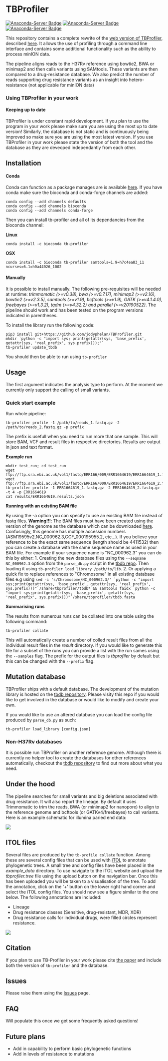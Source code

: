 # TBProfiler

[![Anaconda-Server Badge](https://img.shields.io/badge/install%20with-bioconda-brightgreen.svg?style=flat)](https://bioconda.github.io/recipes/tb-profiler/README.html) [![Anaconda-Server Badge](https://img.shields.io/github/license/jodyphelan/TBProfiler.svg)](https://anaconda.org/bioconda/tb-profiler) [![Anaconda-Server Badge](https://img.shields.io/github/last-commit/jodyphelan/TBProfiler.svg)](https://github.com/jodyphelan/TBProfiler)

This repository contains a complete rewrite of the [web version of TBProfiler](http://tbdr.lshtm.ac.uk), described [here](https://genomemedicine.biomedcentral.com/articles/10.1186/s13073-019-0650-x). It allows the use of profiling through a command line interface and contains some additional functionality such as the ability to process minION data.

The pipeline aligns reads to the H37Rv reference using bowtie2, BWA or minimap2 and then calls variants using SAMtools. These variants are then compared to a drug-resistance database. We also predict the number of reads supporting drug resistance variants as an insight into hetero-resistance \(not applicable for minION data\)

### Using TBProfiler in your work

#### Keeping up to date
TBProfiler is under constant rapid development. If you plan to use the program in your work please make sure you are using the most up to date version! Similarly, the database is not static and is continuously being improved so make sure you are using the most latest version. If you use TBProfiler in your work please state the version of both the tool and the database as they are deveoped independantly from each other.

## Installation

#### Conda

Conda can function as a package manages are is available [here](https://docs.conda.io/en/latest/miniconda.html). If you have conda make sure the bioconda and conda-forge channels are added:

```text
conda config --add channels defaults
conda config --add channels bioconda
conda config --add channels conda-forge
```

Then you can install tb-profiler and all of its dependancies from the bioconda channel:

**Linux**

```text
conda install -c bioconda tb-profiler
```

**OSX**

```text
conda install -c bioconda tb-profiler samtools=1.9=h7c4ea83_11 ncurses=6.1=h0a44026_1002
```

#### Manually

It is possible to install manually. The following pre-requisites will be needed at runtime: _trimmomatic \(&gt;=v0.38\), bwa \(&gt;=v0.7.17\), minimap2 \(&gt;=v2.16\), bowtie2 \(&gt;=v2.3.5\), samtools \(&gt;=v1.9\), bcftools \(&gt;=v1.9\), GATK \(&gt;=v4.1.4.0\), freebayes \(&gt;=v1.3.2\), tqdm \(&gt;=v4.32.2\) and parallel \(&gt;=v20190522\)_. The pipeline should work and has been tested on the program versions indicated in parentheses.

To install the library run the following code:
```
pip3 install git+https://github.com/jodyphelan/TBProfiler.git
mkdir `python -c "import sys; print(getattr(sys, 'base_prefix', getattr(sys, 'real_prefix', sys.prefix)));"`
tb-profiler update_tbdb
```

You should then be able to run using `tb-profiler`

## Usage

The first argument indicates the analysis type to perform. At the moment we currently only support the calling of small variants.

### Quick start example

Run whole pipeline:

```text
tb-profiler profile -1 /path/to/reads_1.fastq.gz -2 /path/to/reads_2.fastq.gz -p prefix
```

The prefix is usefull when you need to run more that one sample. This will store BAM, VCF and result files in respective directories. Results are output in json and text format.

**Example run**

```text
mkdir test_run; cd test_run
wget ftp://ftp.sra.ebi.ac.uk/vol1/fastq/ERR166/009/ERR1664619/ERR1664619_1.fastq.gz
wget ftp://ftp.sra.ebi.ac.uk/vol1/fastq/ERR166/009/ERR1664619/ERR1664619_2.fastq.gz
tb-profiler profile -1 ERR1664619_1.fastq.gz -2 ERR1664619_2.fastq.gz -t 4 -p ERR1664619
cat results/ERR1664619.results.json
```

**Running with an existing BAM file**

By using the -a option you can specify to use an existing BAM file instead of fastq files. **Warning!!!**: The BAM files must have been created using the version of the genome as the database which can be downloaded [here](ftp://ftp.ensemblgenomes.org/pub/release-32/bacteria//fasta/bacteria_0_collection/mycobacterium_tuberculosis_h37rv/dna/Mycobacterium_tuberculosis_h37rv.ASM19595v2.dna.toplevel.fa.gz). Confusingly, this genome has multiple accession numbers \(ASM19595v2,NC\_000962.3,GCF\_000195955.2, etc...\). If you believe your reference to be the exact same sequence \(length should be 4411532\) then you can create a database with the same sequence name as used in your BAM file. For example if your sequence name is "NC\_000962.3" you can do this by either: 1. Creating the new database files using the `--seqname NC_000962.3` option from the `parse_db.py` script in the [tbdb repo](https://github.com/jodyphelan/tbdb). Then loading it using `tb-profiler load_library /path/to/lib`. 2. Or applying a quick fix to replace references to "Chromosome" in all existing database files e.g using ``sed -i 's/Chromosome/NC_000962.3/' `python -c "import sys;print(getattr(sys, 'base_prefix', getattr(sys, 'real_prefix', sys.prefix)))"`/share/tbprofiler/tbdb* && samtools faidx `python -c "import sys;print(getattr(sys, 'base_prefix', getattr(sys, 'real_prefix', sys.prefix)))"`/share/tbprofiler/tbdb.fasta``

**Summarising runs**

The results from numerous runs can be collated into one table using the following command:

```text
tb-profiler collate
```

This will automatically create a number of colled result files from all the individual result files in the _result_ directory. If you would like to generate this file for a subset of the runs you can provide a list with the run sames using the `--samples` flag. The prefix for the output files is _tbprofiler_ by default but this can be changed with the `--prefix` flag.

## Mutation database

TBProfiler ships with a default database. The development of the mutation library is hosted on the [tbdb repository](https://github.com/jodyphelan/tbdb). Please visity this repo if you would like to get involved in the database or would like to modify and create your own.

If you would like to use an altered database you can load the config file produced by `parse_db.py` as such:

```text
tb-profiler load_library [config.json]
```

### Non-H37Rv databases

It is possible run TBProfiler on another reference genome. Although there is currently no helper tool to create the databases for other references automatically, checkout the [tbdb repository](https://github.com/jodyphelan/tbdb) to find out more about what you need.

## Under the hood

The pipeline searches for small variants and big deletions associated with drug resistance. It will also report the lineage. By default it uses Trimmomatic to trim the reads, BWA \(or minimap2 for nanopore\) to align to the reference genome and bcftools (or GATKv4/freebayes) to call variants. Here is an example schematic for illumina paried end data:

![](https://github.com/jodyphelan/jodyphelan.github.io/raw/master/tb-profiler_uml.svg)

## ITOL files

Several files are produced by the `tb-profile collate` function. Among these are several config files that can be used with [iTOL](http://itol.embl.de/) to annotate phylogenetic trees. A small tree and config files have been placed in the _example\_data_ directory. To use navigate to the iTOL website and upload the _tbprofiler.tree_ file using the upload button on the navigation bar. Once this has been uploaded you will be taken to a visualisation of the tree. To add the annotation, click on the '+' button on the lower right hand corner and select the iTOL config files. You should now see a figure similar to the one below. The following annotations are included:

* Lineage
* Drug resistance classes \(Sensitive, drug-resistant, MDR, XDR\)
* Drug resistance calls for individual drugs, were filled circles represent resistance.

![](https://github.com/jodyphelan/jodyphelan.github.io/raw/master/img/itol_example.png)

## Citation

If you plan to use TB-Profiler in your work please cite [the paper](https://genomemedicine.biomedcentral.com/articles/10.1186/s13073-019-0650-x) and include both the version of `tb-profiler` and the database.

## Issues

Please raise them using the [Issues](https://github.com/jodyphelan/TBProfiler/issues) page.

## FAQ

Will populate this once we get some frequently asked questions!

## Future plans

* Add in capability to perform basic phylogenetic functions
* Add in levels of resistance to mutations
